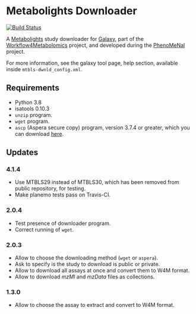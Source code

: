 Metabolights Downloader
=======================

[![Build Status](https://travis-ci.org/workflow4metabolomics/mtbls-dwnld.svg?branch=master)](https://travis-ci.org/workflow4metabolomics/mtbls-dwnld)

A [Metabolights](http://www.ebi.ac.uk/metabolights/) study downloader for [Galaxy](https://galaxyproject.org/), part of the [Workflow4Metabolomics](http://workflow4metabolomics.org/) project, and developed during the [PhenoMeNal](http://phenomenal-h2020.eu/home/) project.

For more information, see the galaxy tool page, help section, available inside `mtbls-dwnld_config.xml`.

## Requirements

 * Python 3.8
 * isatools 0.10.3
 * `unzip` program.
 * `wget` program.
 * `ascp` (Aspera secure copy) program, version 3.7.4 or greater, which you can download [here](http://downloads.asperasoft.com/en/downloads/62).
 
## Updates

### 4.1.4

 * Use MTBLS29 instead of MTBLS30, which has been removed from public repository, for testing.
 * Make planemo tests pass on Travis-CI.

### 2.0.4

 * Test presence of downloader program.
 * Correct running of `wget`.

### 2.0.3

 * Allow to choose the downloading method (`wget` or `aspera`).
 * Ask to specify is the study to download is public or private.
 * Allow to download all assays at once and convert them to W4M format.
 * Allow to download *mzMl* and *mzData* files as collections. 

### 1.3.0

 * Allow to choose the assay to extract and convert to W4M format.
